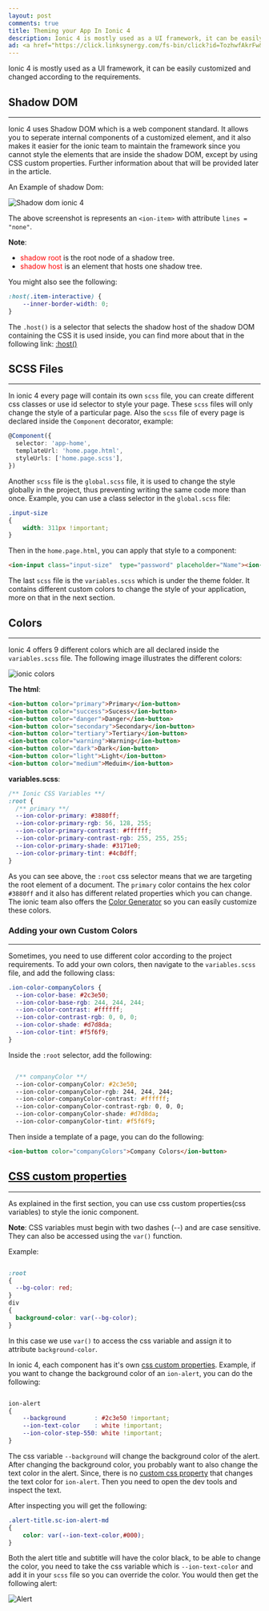 ```yaml
---
layout: post
comments: true
title: Theming your App In Ionic 4
description: Ionic 4 is mostly used as a UI framework, it can be easily customized and changed according to the requirements.
ad: <a href="https://click.linksynergy.com/fs-bin/click?id=TozhwfAkrFw&offerid=467035.495&subid=0&type=4"><IMG border="0"   alt="Introduction to TensorFlow for AI, ML, and DL." src="https://ad.linksynergy.com/fs-bin/show?id=TozhwfAkrFw&bids=467035.495&subid=0&type=4&gridnum=16"></a>
---
```


<p class="message"> 
Ionic 4 is mostly used as a UI framework, it can be easily customized and changed according to the requirements.
</p>

## Shadow DOM
---

Ionic 4 uses Shadow DOM which is a web component standard. It allows you to seperate internal components of a customized element, and it also makes it easier for the ionic team to maintain the framework since you cannot style the elements that are inside the shadow DOM, except by using CSS custom properties. Further information about that will be provided later in the article.

An Example of shadow Dom:

<img src="/images/shadowdom.png" alt="Shadow dom ionic 4">

The above screenshot is represents an `<ion-item>` with attribute `lines = "none"`.

**Note**:
* <span style='color:red'>shadow root</span> is the root node of a shadow tree.
* <span style='color:red'>shadow host</span> is an element that hosts one shadow tree.

You might also see the following:

```css
:host(.item-interactive) {
    --inner-border-width: 0;
}
```
The `.host()` is a selector that selects the shadow host of the shadow DOM containing the CSS it is used inside, you can find more about that in the following link: [:host()](https://developer.mozilla.org/en-US/docs/Web/CSS/:host())

## SCSS Files
---

In ionic 4 every page will contain its own `scss` file, you can create different css classes or use id selector to style your page. These `scss` files will only change the style of a particular page. Also the `scss` file of every page is declared inside the `Component` decorator, example:

```typescript
@Component({
  selector: 'app-home',
  templateUrl: 'home.page.html',
  styleUrls: ['home.page.scss'],
})
```

Another `scss` file is the `global.scss` file, it is used to change the style globally in the project, thus preventing writing the same code more than once. Example, you can use a class selector in the `global.scss` file:

```css
.input-size
{
    width: 311px !important;
}
```

Then in the `home.page.html`, you can apply that style to a component:

```html
<ion-input class="input-size"  type="password" placeholder="Name"><ion-input>
```
The last `scss` file is the `variables.scss` which is under the theme folder. It contains different custom colors to change the style of your application, more on that in the next section.

## Colors
----

Ionic 4 offers 9 different colors which are all declared inside the `variables.scss` file. The following image illustrates the different colors:

<img src="/images/colors.png" alt="ionic colors">

**The html**:

```html
<ion-button color="primary">Primary</ion-button>
<ion-button color="success">Sucess</ion-button>
<ion-button color="danger">Danger</ion-button>
<ion-button color="secondary">Secondary</ion-button>
<ion-button color="tertiary">Tertiary</ion-button>
<ion-button color="warning">Warning</ion-button>
<ion-button color="dark">Dark</ion-button>
<ion-button color="light">Light</ion-button>
<ion-button color="medium">Meduim</ion-button>
```

**variables.scss**:

```css
/** Ionic CSS Variables **/
:root {
  /** primary **/
  --ion-color-primary: #3880ff;
  --ion-color-primary-rgb: 56, 128, 255;
  --ion-color-primary-contrast: #ffffff;
  --ion-color-primary-contrast-rgb: 255, 255, 255;
  --ion-color-primary-shade: #3171e0;
  --ion-color-primary-tint: #4c8dff;
}

```

As you can see above, the `:root` css selector means that we are targeting the root element of a document. The `primary` color contains the hex color `#3880ff` and it also has different related properties which you can change. The ionic team also offers the [Color Generator](https://ionicframework.com/docs/theming/color-generator) so you can easily customize these colors.

### Adding your own Custom Colors
---

Sometimes, you need to use different color according to the project requirements. To add your own colors, then navigate to the `variables.scss` file, and add the following class:

```css
.ion-color-companyColors {
  --ion-color-base: #2c3e50;
  --ion-color-base-rgb: 244, 244, 244;
  --ion-color-contrast: #ffffff;
  --ion-color-contrast-rgb: 0, 0, 0;
  --ion-color-shade: #d7d8da;
  --ion-color-tint: #f5f6f9;
}
```

Inside the `:root` selector, add the following:

```css

  /** companyColor **/
  --ion-color-companyColor: #2c3e50;
  --ion-color-companyColor-rgb: 244, 244, 244;
  --ion-color-companyColor-contrast: #ffffff;
  --ion-color-companyColor-contrast-rgb: 0, 0, 0;
  --ion-color-companyColor-shade: #d7d8da;
  --ion-color-companyColor-tint: #f5f6f9;
  ```
  Then inside a template of a page, you can do the following:

  ```html
  <ion-button color="companyColors">Company Colors</ion-button>
  ```

## <a href="#css-custom-properties" style="color:black;">CSS custom properties</a>
---

As explained in the first section, you can use css custom properties(css variables) to style the ionic component.

**Note**: CSS variables must begin with two dashes (--) and are case sensitive. They can also be accessed using the `var()` function.

Example:

```css

:root 
{
  --bg-color: red;  
}
div 
{
  background-color: var(--bg-color);  
}

```
In this case we use `var()` to access the css variable and assign it to attribute `background-color`.

In ionic 4, each component has it's own [css custom properties](https://ionicframework.com/docs/theming/css-variables#component-variables). Example, if you want to change the background color of an `ion-alert`, you can do the following:

```css

ion-alert
{
    --background        : #2c3e50 !important;
    --ion-text-color    : white !important;
    --ion-color-step-550: white !important;
}

```

The css variable `--background` will change the background color of the alert. After changing the background color, you probably want to also change the text color in the alert. Since, there is no [custom css property](https://ionicframework.com/docs/api/alert#css-custom-properties) that changes the text color for `ion-alert`. Then you need to open the dev tools and inspect the text.

After inspecting you will get the following:

```css
.alert-title.sc-ion-alert-md 
{
    color: var(--ion-text-color,#000);
}
```

Both the alert title and subtitle will have the color black, to be able to change the color, you need to take the css variable which is `--ion-text-color` and add it in your `scss` file so you can override the color. You would then get the following alert:

<img src="/images/alert.png" alt="Alert">